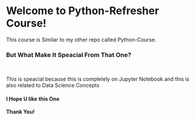 <h1>Welcome to Python-Refresher Course!</h1>
This course is Similar to my other repo called Python-Course.
<br>
<h3>But What Make It Speacial From That One?</h3>
<br>
<p>This is speacial because this is completely on Jupyter Notebook and this is also related to Data Science Concepts</p>
<h4>I Hope U like this One</h4>

<b>Thank You!</b>
